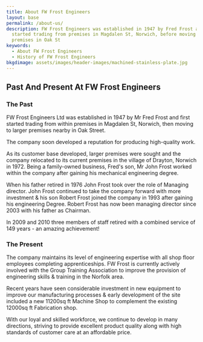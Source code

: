 ```yaml
---
title: About FW Frost Engineers
layout: base
permalink: /about-us/
description: FW Frost Engineers was established in 1947 by Fred Frost and
  started trading from premises in Magdalen St, Norwich, before moving to larger
  premises in Oak St
keywords:
  - About FW Frost Engineers
  - History of FW Frost Engineers
bkgdimage: assets/images/header-images/machined-stainless-plate.jpg
---
```

## Past And Present At FW Frost Engineers

### The Past

FW Frost Engineers Ltd was established in 1947 by Mr Fred Frost and first started trading from within premises in Magdalen St, Norwich, then moving to larger premises nearby in Oak Street.

The company soon developed a reputation for producing high-quality work.

As its customer base developed, larger premises were sought and the company relocated to its current premises in the village of Drayton, Norwich in 1972. Being a family-owned business, Fred's son, Mr John Frost worked within the company after gaining his mechanical engineering degree.

When his father retired in 1976 John Frost took over the role of Managing director. John Frost continued to take the company forward with more investment & his son Robert Frost joined the company in 1993 after gaining his engineering Degree. Robert Frost has now been managing director since 2003 with his father as Chairman.

In 2009 and 2010 three members of staff retired with a combined service of 149 years - an amazing achievement!

### The Present

The company maintains its level of engineering expertise with all shop floor employees completing apprenticeships. FW Frost is currently actively involved with the Group Training Association to improve the provision of engineering skills & training in the Norfolk area.

Recent years have seen considerable investment in new equipment to improve our manufacturing processes & early development of the site included a new 11200sq ft Machine Shop to complement the existing 12000sq ft Fabrication shop.

With our loyal and skilled workforce, we continue to develop in many directions, striving to provide excellent product quality along with high standards of customer care at an affordable price.